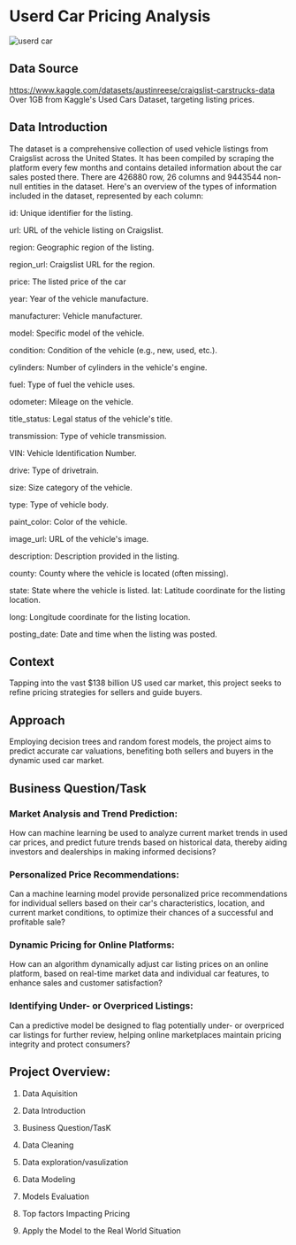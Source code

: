 # Userd Car Pricing Analysis
![userd car](https://github.com/liliwfxa/User-Car-Price-Prediction/assets/154775725/3495683e-4ef8-4448-ba6c-e7bc07d768ba)

## Data Source
https://www.kaggle.com/datasets/austinreese/craigslist-carstrucks-data
Over 1GB from Kaggle's Used Cars Dataset, targeting listing prices.

## Data Introduction
The dataset is a comprehensive collection of used vehicle listings from Craigslist across the United States. It has been compiled by scraping the platform every few months and contains detailed information about the car sales posted there. There are 426880 row, 26 columns and 9443544 non-null entities in the dataset. Here's an overview of the types of information included in the dataset, represented by each column:

id: Unique identifier for the listing.

url: URL of the vehicle listing on Craigslist.

region: Geographic region of the listing.

region_url: Craigslist URL for the region.

price: The listed price of the car

year: Year of the vehicle manufacture.

manufacturer: Vehicle manufacturer.

model: Specific model of the vehicle.

condition: Condition of the vehicle (e.g., new, used, etc.).

cylinders: Number of cylinders in the vehicle's engine.

fuel: Type of fuel the vehicle uses.

odometer: Mileage on the vehicle.

title_status: Legal status of the vehicle's title.

transmission: Type of vehicle transmission.

VIN: Vehicle Identification Number.

drive: Type of drivetrain.

size: Size category of the vehicle.

type: Type of vehicle body.

paint_color: Color of the vehicle.

image_url: URL of the vehicle's image.

description: Description provided in the listing.

county: County where the vehicle is located (often missing).

state: State where the vehicle is listed. lat: Latitude coordinate for the listing location.

long: Longitude coordinate for the listing location.

posting_date: Date and time when the listing was posted.

## Context
Tapping into the vast $138 billion US used car market, this project seeks to refine pricing strategies for sellers and guide buyers.

## Approach
Employing decision trees and random forest models, the project aims to predict accurate car valuations, benefiting both sellers and buyers in the dynamic used car market.

##  Business Question/Task
### Market Analysis and Trend Prediction:

How can machine learning be used to analyze current market trends in used car prices, and predict future trends based on historical data, thereby aiding investors and dealerships in making informed decisions?

### Personalized Price Recommendations:

Can a machine learning model provide personalized price recommendations for individual sellers based on their car's characteristics, location, and current market conditions, to optimize their chances of a successful and profitable sale?

### Dynamic Pricing for Online Platforms:

How can an algorithm dynamically adjust car listing prices on an online platform, based on real-time market data and individual car features, to enhance sales and customer satisfaction?

### Identifying Under- or Overpriced Listings:

Can a predictive model be designed to flag potentially under- or overpriced car listings for further review, helping online marketplaces maintain pricing integrity and protect consumers?




## Project Overview:

1. Data Aquisition

2. Data Introduction

3. Business Question/TasK

4. Data Cleaning

5. Data exploration/vasulization

6. Data Modeling

7. Models Evaluation

8. Top factors Impacting Pricing

9. Apply the Model to the Real World Situation



